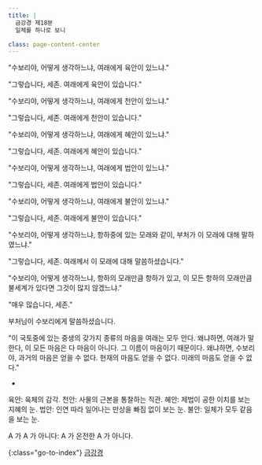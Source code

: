 ```yaml
---
title: |
  금강경 제18분
  일체를 하나로 보니

class: page-content-center
---
```


"수보리야, 어떻게 생각하느냐,
여래에게 육안이 있느냐."

"그렇습니다, 세존.
여래에게 육안이 있습니다."

"수보리야, 어떻게 생각하느냐,
여래에게 천안이 있느냐."

"그렇습니다, 세존.
여래에게 천안이 있습니다."

"수보리야, 어떻게 생각하느냐,
여래에게 혜안이 있느냐."

"그렇습니다, 세존.
여래에게 혜안이 있습니다."

"수보리야, 어떻게 생각하느냐,
여래에게 법안이 있느냐."

"그렇습니다, 세존.
여래에게 법안이 있습니다."

"수보리야, 어떻게 생각하느냐,
여래에게 불안이 있느냐."

"그렇습니다, 세존.
여래에게 불안이 있습니다."

"수보리야, 어떻게 생각하느냐,
항하중에 있는 모래와 같이, 부처가 이 모래에 대해 말하였느냐."

"그렇습니다, 세존.
여래께서 이 모래에 대해 말씀하셨습니다."

"수보리야, 어떻게 생각하느냐,
항하의 모래만큼 항하가 있고,
이 모든 항하의 모래만큼 불세계가 있다면
그것이 많지 않겠느냐."

"매우 많습니다, 세존."

부처님이 수보리에게 말씀하셨습니다.

"이 국토중에 있는 중생의 갖가지 종류의 마음을 여래는 모두 안다.
왜냐하면, 여래가 말한다, 이 모든 마음은 다 마음이 아니다.
그 이름이 마음이기 때문이다.
왜냐하면, 수보리야, 과거의 마음은 얻을 수 없다.
현재의 마음도 얻을 수 없다.
미래의 마음도 얻을 수 없다."

*

육안: 육체의 감각.
천안: 사물의 근본을 통찰하는 직관.
혜안: 제법이 공한 이치를 보는 지혜의 눈.
법안: 인연 따라 일어나는 만상을 빠짐 없이 보는 눈.
불안: 일체가 모두 같음을 보는 눈.

A 가 A 가 아니다: A 가 온전한 A 가 아니다.

{:class="go-to-index"}
[금강경](index)